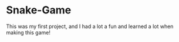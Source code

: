 # Snake-Game
This was my first project, and I had a lot a fun and learned a lot when making this game!
